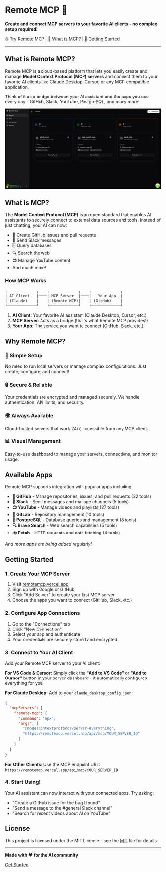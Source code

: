 # Remote MCP 🚀

**Create and connect MCP servers to your favorite AI clients - no complex setup required!**

[🌐 Try Remote MCP](https://remotemcp.vercel.app) | [📖 What is MCP?](#what-is-mcp) | [🚀 Getting Started](#getting-started)

---

## What is Remote MCP?

Remote MCP is a cloud-based platform that lets you easily create and manage **Model Context Protocol (MCP) servers** and connect them to your favorite AI clients like Claude Desktop, Cursor, or any MCP-compatible application.

Think of it as a bridge between your AI assistant and the apps you use every day - GitHub, Slack, YouTube, PostgreSQL, and many more!

![Remote MCP Dashboard](assets/screenshot-servers.png)

## What is MCP?

The **Model Context Protocol (MCP)** is an open standard that enables AI assistants to securely connect to external data sources and tools. Instead of just chatting, your AI can now:

- 📝 Create GitHub issues and pull requests
- 💬 Send Slack messages
- 🗄️ Query databases
- 🔍 Search the web
- 📺 Manage YouTube content
- And much more!

### How MCP Works

```
┌─────────────┐    ┌─────────────┐    ┌─────────────┐
│ AI Client   │────│ MCP Server  │────│   Your App  │
│ (Claude)    │    │ (Remote MCP)│    │ (GitHub)    │
└─────────────┘    └─────────────┘    └─────────────┘
```

1. **AI Client**: Your favorite AI assistant (Claude Desktop, Cursor, etc.)
2. **MCP Server**: Acts as a bridge (that's what Remote MCP provides!)
3. **Your App**: The service you want to connect (GitHub, Slack, etc.)

## Why Remote MCP?

### 🎯 **Simple Setup**

No need to run local servers or manage complex configurations. Just create, configure, and connect!

### 🔒 **Secure & Reliable**

Your credentials are encrypted and managed securely. We handle authentication, API limits, and security.

### 🌍 **Always Available**

Cloud-hosted servers that work 24/7, accessible from any MCP client.

### 📊 **Visual Management**

Easy-to-use dashboard to manage your servers, connections, and monitor usage.


## Available Apps

Remote MCP supports integration with popular apps including:

- **🐙 GitHub** - Manage repositories, issues, and pull requests (32 tools)
- **💬 Slack** - Send messages and manage channels (5 tools)
- **📺 YouTube** - Manage videos and playlists (27 tools)
- **🦊 GitLab** - Repository management (10 tools)
- **🐘 PostgreSQL** - Database queries and management (8 tools)
- **🔍 Brave Search** - Web search capabilities (5 tools)
- **📥 Fetch** - HTTP requests and data fetching (4 tools)

_And more apps are being added regularly!_

## Getting Started

### 1. Create Your MCP Server

1. Visit [remotemcp.vercel.app](https://remotemcp.vercel.app)
2. Sign up with Google or GitHub
3. Click "Add Server" to create your first MCP server
4. Choose the apps you want to connect (GitHub, Slack, etc.)

### 2. Configure App Connections

1. Go to the "Connections" tab
2. Click "New Connection"
3. Select your app and authenticate
4. Your credentials are securely stored and encrypted

### 3. Connect to Your AI Client

Add your Remote MCP server to your AI client:

**For VS Code & Cursor:**
Simply click the **"Add to VS Code"** or **"Add to Cursor"** button in your server dashboard - it automatically configures everything for you!

**For Claude Desktop:**
Add to your `claude_desktop_config.json`:

```json
{
  "mcpServers": {
    "remote-mcp": {
      "command": "npx",
      "args": [
        "@modelcontextprotocol/server-everything",
        "https://remotemcp.vercel.app/api/mcp/YOUR_SERVER_ID"
      ]
    }
  }
}
```

**For Other Clients:**
Use the MCP endpoint URL: `https://remotemcp.vercel.app/api/mcp/YOUR_SERVER_ID`

### 4. Start Using!

Your AI assistant can now interact with your connected apps. Try asking:

- "Create a GitHub issue for the bug I found"
- "Send a message to the #general Slack channel"
- "Search for recent videos about AI on YouTube"

<!-- ## Contributing

We welcome contributions! Check out our [contributing guidelines](CONTRIBUTING.md) to get started. -->

## License

This project is licensed under the MIT License - see the [MIT](LICENSE) file for details.

---

**Made with ❤️ for the AI community**

[Get Started](https://remotemcp.vercel.app)
